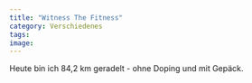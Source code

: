 ```yaml
---
title: "Witness The Fitness"
category: Verschiedenes
tags: 
image: 
---
```


Heute bin ich 84,2 km geradelt - ohne Doping und mit Gepäck.